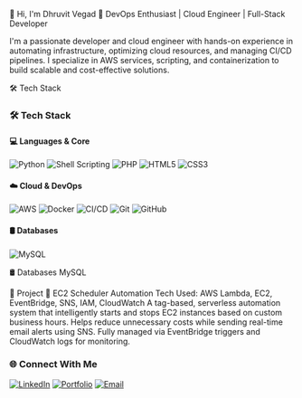 👋 Hi, I'm Dhruvit Vegad
🚀 DevOps Enthusiast | Cloud Engineer | Full-Stack Developer

I'm a passionate developer and cloud engineer with hands-on experience in automating infrastructure, optimizing cloud resources, and managing CI/CD pipelines. I specialize in AWS services, scripting, and containerization to build scalable and cost-effective solutions.

🛠️ Tech Stack

### 🛠️ Tech Stack

#### 💻 Languages & Core  
![Python](https://img.shields.io/badge/Python-3670A0?style=for-the-badge&logo=python&logoColor=yellow)
![Shell Scripting](https://img.shields.io/badge/Shell_Scripting-black?style=for-the-badge&logo=gnu-bash&logoColor=white)
![PHP](https://img.shields.io/badge/PHP-777BB4?style=for-the-badge&logo=php&logoColor=white)
![HTML5](https://img.shields.io/badge/HTML5-e34c26?style=for-the-badge&logo=html5&logoColor=white)
![CSS3](https://img.shields.io/badge/CSS3-264de4?style=for-the-badge&logo=css3&logoColor=white)

#### ☁️ Cloud & DevOps  
![AWS](https://img.shields.io/badge/AWS-232F3E?style=for-the-badge&logo=amazon-aws&logoColor=white)
![Docker](https://img.shields.io/badge/Docker-2496ED?style=for-the-badge&logo=docker&logoColor=white)
![CI/CD](https://img.shields.io/badge/CI/CD-blue?style=for-the-badge&logo=githubactions&logoColor=white)
![Git](https://img.shields.io/badge/Git-F05032?style=for-the-badge&logo=git&logoColor=white)
![GitHub](https://img.shields.io/badge/GitHub-181717?style=for-the-badge&logo=github&logoColor=white)

#### 🛢️ Databases  
![MySQL](https://img.shields.io/badge/MySQL-005C84?style=for-the-badge&logo=mysql&logoColor=white)



🛢️ Databases
MySQL

🚧 Project
🔹 EC2 Scheduler Automation
Tech Used: AWS Lambda, EC2, EventBridge, SNS, IAM, CloudWatch
A tag-based, serverless automation system that intelligently starts and stops EC2 instances based on custom business hours. Helps reduce unnecessary costs while sending real-time email alerts using SNS. Fully managed via EventBridge triggers and CloudWatch logs for monitoring.


### 🌐 Connect With Me

[![LinkedIn](https://img.shields.io/badge/LinkedIn-0A66C2?style=for-the-badge&logo=linkedin&logoColor=white)](www.linkedin.com/in/dhruvitvegad)
[![Portfolio](https://img.shields.io/badge/Portfolio-121212?style=for-the-badge&logo=vercel&logoColor=white)]((https://dhruvitvegad.netlify.app/))
[![Email](https://img.shields.io/badge/Email-D14836?style=for-the-badge&logo=gmail&logoColor=white)](dhruvit.vegad@gmail.com)


